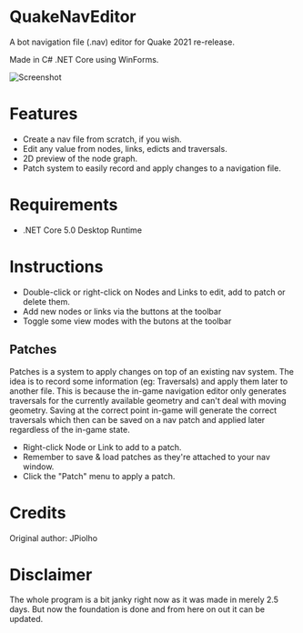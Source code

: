 # QuakeNavEditor
A bot navigation file (.nav) editor for Quake 2021 re-release.

Made in C# .NET Core using WinForms.

![Screenshot](/docs/images/main.png)

# Features
* Create a nav file from scratch, if you wish.
* Edit any value from nodes, links, edicts and traversals.
* 2D preview of the node graph.
* Patch system to easily record and apply changes to a navigation file.

# Requirements

* .NET Core 5.0 Desktop Runtime


# Instructions

* Double-click or right-click on Nodes and Links to edit, add to patch or delete them.
* Add new nodes or links via the buttons at the toolbar
* Toggle some view modes with the butons at the toolbar

## Patches

Patches is a system to apply changes on top of an existing nav system. 
The idea is to record some information (eg: Traversals) and apply them later to another file.
This is because the in-game navigation editor only generates traversals for the currently available geometry and can't deal with moving geometry.
Saving at the correct point in-game will generate the correct traversals which then can be saved on a nav patch and applied later regardless of the in-game state.

* Right-click Node or Link to add to a patch.
* Remember to save & load patches as they're attached to your nav window.
* Click the "Patch" menu to apply a patch.

# Credits

Original author: JPiolho

# Disclaimer

The whole program is a bit janky right now as it was made in merely 2.5 days. But now the foundation is done and from here on out it can be updated.